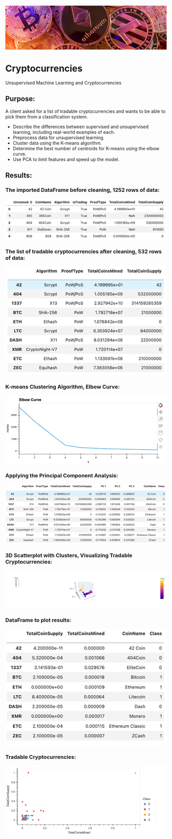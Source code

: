 ![Crypto_header](Crypocurrency.png)

# Cryptocurrencies

Unsupervised Machine Learning and Cryptocurrencies

## Purpose:
A client asked for a list of tradable cryptocurrencies and wants to be able to pick them from a classification system.

* Describe the differences between supervised and unsupervised learning, including real-world examples of each.
* Preprocess data for unsupervised learning.
* Cluster data using the K-means algorithm.
* Determine the best number of centroids for K-means using the elbow curve.
* Use PCA to limit features and speed up the model.

## Results:

### The imported DataFrame before cleaning, 1252 rows of data:
![Crypto](Resources/not_cleaned.png)

### The list of tradable cryptocurrencies after cleaning, 532 rows of data:
![Crypto](Resources/cleaned.png)

### K-means Clustering Algorithm, Elbow Curve:
![Crypto](Resources/bell_curve.png)

### Applying the Principal Component Analysis:
![Crypto](Resources/clustered_df.png)

### 3D Scatterplot with Clusters, Visualizing Tradable Cryptocurrencies:
![Crypto](Resources/3d_scatterplot.png)

### DataFrame to plot results:
![Crypto](Resources/dataframe_plot_results.png)

### Tradable Cryptocurrencies:
![Crypto](Resources/crypto_scatter_plot.png)
